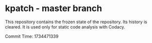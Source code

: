 # kpatch - master branch

This repository contains the frozen state of the repository.
Its history is cleared. It is used only for static code
analysis with Codacy.

Commit Time: 1734471339